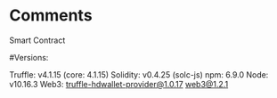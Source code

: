 # Comments
Smart Contract

#Versions:

Truffle: 
v4.1.15 (core: 4.1.15)
Solidity: 
v0.4.25 (solc-js)
npm: 
6.9.0
Node: 
v10.16.3
Web3:
truffle-hdwallet-provider@1.0.17
web3@1.2.1
